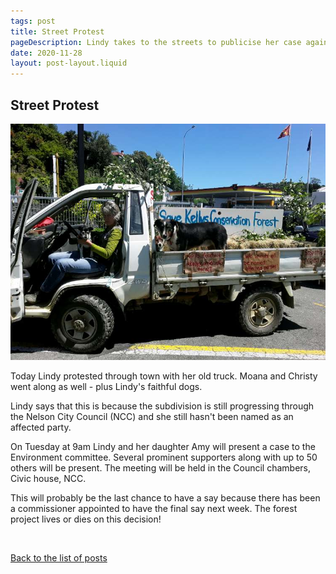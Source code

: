 ```yaml
---
tags: post
title: Street Protest
pageDescription: Lindy takes to the streets to publicise her case against the proposed sub-division on her eastern boundary.
date: 2020-11-28
layout: post-layout.liquid
---
```


## Street Protest

![Lindy's old truck decked out with signage](/assets/images/news/street-protest/truck-with-protest-signs.jpg)

Today Lindy protested through town with her old truck. Moana and Christy went along as well - plus Lindy's faithful dogs. 

Lindy says that this is because the subdivision is still progressing through the Nelson City Council (NCC) and she still hasn't been named as an affected party.

On Tuesday at 9am Lindy and her daughter Amy will present a case to the Environment committee. Several prominent supporters along with up to 50 others will be present. The meeting will be held in the Council chambers, Civic house, NCC.

This will probably be the last chance to have a say because there has been a commissioner appointed to have the final say next week. The forest project lives or dies on this decision!

<p>&nbsp;</p>

[Back to the list of posts](/postlist)

<p>&nbsp;</p>
